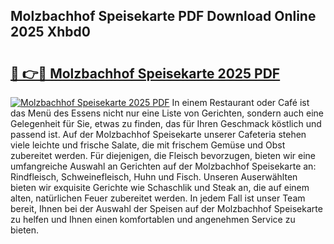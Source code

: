 ## Molzbachhof Speisekarte PDF Download Online 2025 Xhbd0

# <h2><a href="http://gcdpwpe.nevu.top/?p=Molzbachhof+Speisekarte">🔗 👉🔴 Molzbachhof Speisekarte 2025 PDF</a></h2>

[![Molzbachhof Speisekarte 2025 PDF](https://i.imgur.com/dBaPXMq.png)](http://gcdpwpe.nevu.top/?p=Molzbachhof+Speisekarte)
In einem Restaurant oder Café ist das Menü des Essens nicht nur eine Liste von Gerichten, sondern auch eine Gelegenheit für Sie, etwas zu finden, das für Ihren Geschmack köstlich und passend ist. Auf der Molzbachhof Speisekarte unserer Cafeteria stehen viele leichte und frische Salate, die mit frischem Gemüse und Obst zubereitet werden. Für diejenigen, die Fleisch bevorzugen, bieten wir eine umfangreiche Auswahl an Gerichten auf der Molzbachhof Speisekarte an: Rindfleisch, Schweinefleisch, Huhn und Fisch. Unseren Auserwählten bieten wir exquisite Gerichte wie Schaschlik und Steak an, die auf einem alten, natürlichen Feuer zubereitet werden. In jedem Fall ist unser Team bereit, Ihnen bei der Auswahl der Speisen auf der Molzbachhof Speisekarte zu helfen und Ihnen einen komfortablen und angenehmen Service zu bieten.
